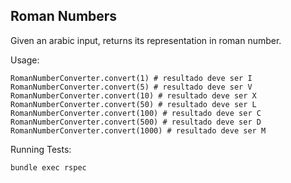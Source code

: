 ## Roman Numbers

Given an arabic input, returns its representation in roman number.

Usage:

```
RomanNumberConverter.convert(1) # resultado deve ser I
RomanNumberConverter.convert(5) # resultado deve ser V
RomanNumberConverter.convert(10) # resultado deve ser X
RomanNumberConverter.convert(50) # resultado deve ser L
RomanNumberConverter.convert(100) # resultado deve ser C
RomanNumberConverter.convert(500) # resultado deve ser D
RomanNumberConverter.convert(1000) # resultado deve ser M
```

Running Tests:
```
bundle exec rspec
```
